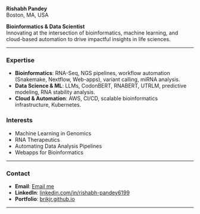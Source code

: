 **Rishabh Pandey**  
Boston, MA, USA  

**Bioinformatics & Data Scientist**  
Innovating at the intersection of bioinformatics, machine learning, and cloud-based automation to drive impactful insights in life sciences.  

---

### **Expertise**  
- **Bioinformatics**: RNA-Seq, NGS pipelines, workflow automation (Snakemake, Nextflow, Web-apps), variant calling, miRNA analysis. 
- **Data Science & ML**: LLMs, CodonBERT, RNABERT, UTRLM, predictive modeling, RNA stability analysis.  
- **Cloud & Automation**: AWS, CI/CD, scalable bioinformatics infrastructure, Kubernetes.  

### **Interests**  
- Machine Learning in Genomics  
- RNA Therapeutics  
- Automating Data Analysis Pipelines
- Webapps for Bioinformatics

---

### **Contact**  
- **Email**: [Email me](mailto:pandey.rish@northeastern.edu) 
- **LinkedIn**: [linkedin.com/in/rishabh-pandey6199](https://linkedin.com/in/rishabh-pandey6199)  
- **Portfolio**: [brikjr.github.io](https://brikjr.github.io)

---
